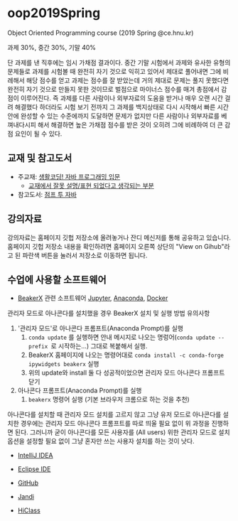# oop2019Spring
Object Oriented Programming course (2019 Spring @ce.hnu.kr)

과제 30%, 중간 30%, 기말 40%

단 과제를 낸 직후에는 임시 가채점 결과이다.
중간 기말 시험에서 과제와 유사한 유형의 문제들로
과제를 시험볼 때 완전히 자기 것으로 익히고 있어서
제대로 풀어내면 그에 비례해서 해당 점수를 얻고
과제는 점수를 잘 받았는데 거의 제대로 문제는 풀지 못했다면
완전히 자기 것으로 만들지 못한 것이므로 벌점으로
마이너스 점수를 매겨 총점에서 감점이 이루어진다.
즉 과제를 다른 사람이나 외부자료의 도움을 받거나 매우 오랜 시간 걸려 해결했다 하더라도
시험 보기 전까지 그 과제를 백지상태로 다시 시작해서 빠른 시간 안에 완성할 수 있는 수준에까지 도달하면 문제가 없지만
다른 사람이나 외부자료를 베껴내다시피 해서 해결하면 높은 가채점 점수를 받은 것이 오히려 그에 비례하여 더 큰 감점 요인이 될 수 있다.

## 교재 및 참고도서
* 주교재: [생활코딩! 자바 프로그래밍 입문](http://wikibook.co.kr/java-for-everyone/)
    - [교재에서 잘못 설명/표현 되었다고 생각되는 부분](http://kyagrd.github.io/textbookerr)
* 참고도서: [점프 투 자바](https://wikidocs.net/book/31)

## 강의자료
강의자료는 홈페이지 깃헙 저장소에 올려놓거나 잔디 메신저를 통해 공유하고 있습니다.
홈페이지 깃헙 저장소 내용을 확인하려면 홈페이지 오른쪽 상단의 "View on Gihub"라고 된 파란색 버튼을 눌러서 저장소로 이동하면 됩니다.


## 수업에 사용할 소프트웨어

* [BeakerX](http://beakerx.com/)
  관련 소프트웨어
  [Jupyter](http://jupyter.org),
  [Anaconda](https://www.anaconda.com/),
  [Docker](https://www.docker.com/)

관리자 모드로 아나콘다를 설치했을 경우 BeakerX 설치 및 실행 방법 유의사항
  1. '관리자 모드'로 아나콘다 프롬프트(Anaconda Prompt)를 실행
     1. `conda update` 를 실행하면 안내 메시지로 나오는 명렁어(`conda update --prefix `로 시작하는...) 그대로 복붙해서 실행.
     1. BeakerX 홈페이지에 나오는 명령어대로 `conda install -c conda-forge ipywidgets beakerx` 실행
     1. 위의 update와 install 둘 다 성공적이었으면 관리자 모드 아나콘다 프롬프트 닫기
  1. 아나콘다 프롬프트(Anaconda Prompt)를 실행
     1. `beakerx` 명령어 실행 (기본 브라우저 크롬으로 하는 것을 추천)

아나콘다를 설치할 때 관리자 모드 설치를 고르지 않고 그냥 유저 모드로 아나콘다를 설치한 경우에는 관리자 모드 아나콘다 프롬프트를 따로 띄울 필요 없이 위 과정을 진행하면 된다. 그러니까 굳이 아나콘다를 모든 사용자를 (All users) 위한 관리자 모드로 설치 옵션을 설정할 필요 없이 그냥 혼자만 쓰는 사용자 설치를 하는 것이 낫다.


* [IntelliJ IDEA](https://www.jetbrains.com/idea/)

* [Eclipse IDE](https://www.eclipse.org/eclipseide/)

* [GitHub](https://github.com/)

* [Jandi](https://oop2019.jandi.com/)

* [HiClass](https://hiclass.hannam.ac.kr/courses/4795)
